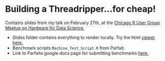 # Building a Threadripper...for cheap!

Contains slides from my talk on February 27th, at the [Chicago R User Group Meetup on Hardware for Data Science.](https://github.com/Chicago-R-User-Group/2019-n2-Hardware-for-Data-Science)

- Slides folder contains everything to render locally. Try the html [viewer here.](https://htmlpreview.github.io/?https://github.com/JustinMShea/hardware-for-data-science/blob/master/slides/threadripper-build.html)
- Benchmark scripts `Machine_Test_Script.R` from Parfait.
- Link to Parfaits google docs page for submitting benchmarks [here.](https://docs.google.com/forms/d/e/1FAIpQLScgHUzUe2yAYZfeHjA_Tf82mEWhqurGcb9M4yYWRlp8-X1S_Q/viewform)



